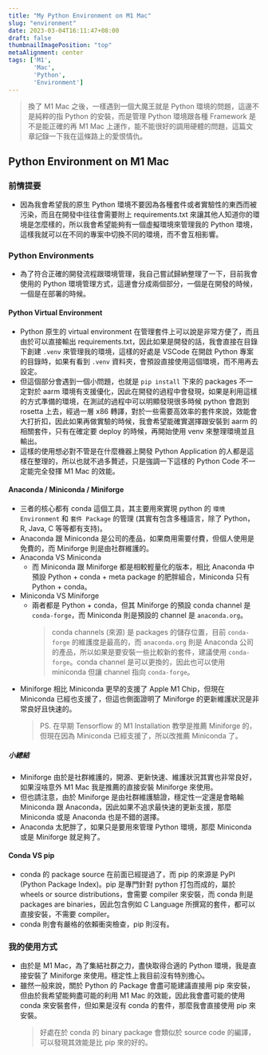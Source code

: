 ```yaml
---
title: "My Python Environment on M1 Mac"
slug: "environment"
date: 2023-03-04T16:11:47+08:00
draft: false
thumbnailImagePosition: "top"
metaAlignment: center
tags: ['M1',
       'Mac',
       'Python',
       'Environment']
---
```

> 換了 M1 Mac 之後，一樣遇到一個大魔王就是 Python 環境的問題，這邊不是純粹的指 Python 的安裝，而是管理 Python 環境跟各種 Framework 是不是能正確的再 M1 Mac 上運作，能不能很好的調用硬體的問題，這篇文章記錄一下我在這條路上的愛恨情仇。
<!--more-->

## Python Environment on M1 Mac

### 前情提要
* 因為我會希望我的原生 Python 環境不要因為各種套件或者實驗性的東西而被污染，而且在開發中往往會需要附上 requirements.txt 來讓其他人知道你的環境是怎麼樣的，所以我會希望能夠有一個虛擬環境來管理我的 Python 環境，這樣我就可以在不同的專案中切換不同的環境，而不會互相影響。

### Python Environments
* 為了符合正確的開發流程跟環境管理，我自己嘗試歸納整理了一下，目前我會使用的 Python 環境管理方式，這邊會分成兩個部分，一個是在開發的時候，一個是在部署的時候。

#### Python Virtual Environment
* Python 原生的 virtual environment 在管理套件上可以說是非常方便了，而且由於可以直接輸出 requirements.txt，因此如果是開發的話，我會直接在目錄下創建 `.venv` 來管理我的環境，這樣的好處是 VSCode 在開啟 Python 專案的目錄時，如果有看到 `.venv` 資料夾，會預設直接使用這個環境，而不用再去設定。
* 但這個部分會遇到一個小問題，也就是 `pip install` 下來的 packages 不一定對於 aarm 環境有支援優化，因此在開發的過程中會發現，如果是利用這樣的方式準備的環境，在測試的過程中可以明顯發現很多時候 python 會跑到 rosetta 上去，經過一層 x86 轉譯，對於一些需要高效率的套件來說，效能會大打折扣，因此如果再做實驗的時候，我會希望能確實選擇跟安裝到 aarm 的相關套件，只有在確定要 deploy 的時候，再開始使用 venv 來整理環境並且輸出。
* 這樣的使用想必對不管是在什麼機器上開發 Python Application 的人都是這樣在整理的，所以也就不過多贅述，只是強調一下這樣的 Python Code 不一定能完全發揮 M1 Mac 的效能。

#### Anaconda / Miniconda / Miniforge
* 三者的核心都有 conda 這個工具，其主要用來實現 python 的 `環境 Environment` 和 `套件 Package` 的管理 (其實有包含多種語言，除了 Python，R, Java, C 等等都有支持)。
* Anaconda 跟 Miniconda 是公司的產品，如果商用需要付費，但個人使用是免費的，而 Miniforge 則是由社群維護的。
* Anaconda VS Miniconda
  * 而 Miniconda 跟 Miniforge 都是相較輕量化的版本，相比 Anaconda 中預設 Python + conda + meta package 的肥胖組合，Miniconda 只有 Python + conda。
* Miniconda VS Miniforge
  * 兩者都是 Python + conda，但其 Miniforge 的預設 conda channel 是 `conda-forge`，而 Miniconda 則是預設的 channel 是 `anaconda.org`。
    > conda channels (來源) 是 packages 的儲存位置，目前 `conda-forge` 的維護度是最高的，而 `anaconda.org` 則是 Anaconda 公司的產品，所以如果是要安裝一些比較新的套件，建議使用 `conda-forge`。conda channel 是可以更換的，因此也可以使用 miniconda 但讓 channel 指向 `conda-forge`。
* Miniforge 相比 Miniconda 更早的支援了 Apple M1 Chip，但現在 Miniconda 已經也支援了，但這也側面證明了 Miniforge 的更新維護狀況是非常良好且快速的。
  > PS. 在早期 Tensorflow 的 M1 Installation 教學是推薦 Miniforge 的，但現在因為 Miniconda 已經支援了，所以改推薦 Miniconda 了。

##### 小總結
* Miniforge 由於是社群維護的，開源、更新快速、維護狀況其實也非常良好，如果沒啥意外 M1 Mac 我是推薦的直接安裝 Miniforge 來使用。
* 但也請注意，由於 Miniforge 是由社群維護驗證，穩定性一定還是會略輸 Miniconda 跟 Anaconda，因此如果不追求最快速的更新支援，那麼 Miniconda 或是 Anaconda 也是不錯的選擇。
* Anaconda 太肥胖了，如果只是要用來管理 Python 環境，那麼 Miniconda 或是 Miniforge 就足夠了。

#### Conda VS pip
* conda 的 package source 在前面已經提過了，而 pip 的來源是 PyPI (Python Package Index)。pip 是專門針對 python 打包而成的，屬於 wheels or source distributions，會需要 compiler 來安裝，而 conda 則是 packages are binaries，因此包含例如 C Language 所撰寫的套件，都可以直接安裝，不需要 compiler。
* conda 則會有嚴格的依賴衝突檢查，pip 則沒有。

### 我的使用方式
* 由於是 M1 Mac，為了集結社群之力，盡快取得合適的 Python 環境，我是直接安裝了 Miniforge 來使用。穩定性上我目前沒有特別擔心。
* 雖然一般來說，關於 Python 的 Package 會盡可能建議直接用 pip 來安裝，但由於我希望能夠盡可能的利用 M1 Mac 的效能，因此我會盡可能的使用 conda 來安裝套件，但如果是沒有 conda 的套件，那麼我會直接使用 pip 來安裝。
  > 好處在於 conda 的 binary package 會類似於 source code 的編譯，可以發現其效能是比 pip 來的好的。
